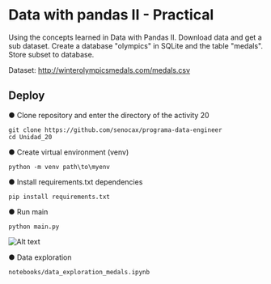 # Data with pandas II - Practical

Using the concepts learned in Data with Pandas II.
Download data and get a sub dataset. Create a database "olympics" in SQLite and the table "medals". Store subset to database.

Dataset: http://winterolympicsmedals.com/medals.csv

## Deploy

● Clone repository and enter the directory of the activity 20
```
git clone https://github.com/senocax/programa-data-engineer
cd Unidad_20
```
● Create virtual environment (venv)
```
python -m venv path\to\myenv
```
● Install requirements.txt dependencies
```
pip install requirements.txt 
```
● Run main
```
python main.py
```
![Alt text](https://res.cloudinary.com/dimgzkmps/image/upload/v1668618567/db20_fbdhra.png)

● Data exploration
```
notebooks/data_exploration_medals.ipynb
```
